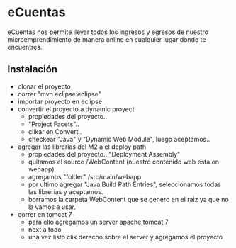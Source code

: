 eCuentas
========

eCuentas nos permite llevar todos los ingresos y egresos de nuestro microemprendimiento de manera online en cualquier lugar donde te encuentres.


Instalación
-----------
- clonar el proyecto
- correr  "mvn eclipse:eclipse"
- importar proyecto en eclipse
- convertir el proyecto a dynamic proyect
    - propiedades del proyecto..
    - "Project Facets"..
    - clikar en Convert..
    - checkear "Java" y "Dynamic Web Module", luego aceptamos..
- agregar las librerias del M2 a el deploy path
    - propiedades del proyecto.. "Deployment Assembly"
    - quitamos el source /WebContent (nuestro contenido web esta en webapp)
    - agregamos "folder" /src/main/webapp
    - por ultimo agregar "Java Build Path Entries", seleccionamos todas las librerías y aceptamos.
    - borramos la carpeta WebContent que se genero en el raiz ya que no la vamos a usar.
- correr en tomcat 7
    - para ello agregamos un server apache tomcat 7
    - next a todo
    - una vez listo clik derecho sobre el server y agregamos el proyecto
